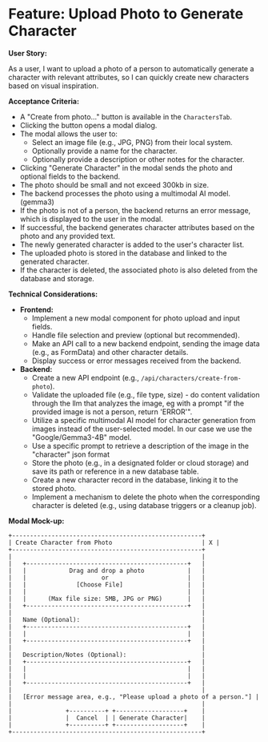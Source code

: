 # Feature: Upload Photo to Generate Character

**User Story:**

As a user, I want to upload a photo of a person to automatically generate a character with relevant attributes, so I can quickly create new characters based on visual inspiration.

**Acceptance Criteria:**

*   A "Create from photo..." button is available in the `CharactersTab`.
*   Clicking the button opens a modal dialog.
*   The modal allows the user to:
    *   Select an image file (e.g., JPG, PNG) from their local system.
    *   Optionally provide a name for the character.
    *   Optionally provide a description or other notes for the character.
*   Clicking "Generate Character" in the modal sends the photo and optional fields to the backend.
*   The photo should be small and not exceed 300kb in size.
*   The backend processes the photo using a multimodal AI model. (gemma3)
*   If the photo is not of a person, the backend returns an error message, which is displayed to the user in the modal.
*   If successful, the backend generates character attributes based on the photo and any provided text.
*   The newly generated character is added to the user's character list.
*   The uploaded photo is stored in the database and linked to the generated character.
*   If the character is deleted, the associated photo is also deleted from the database and storage.

**Technical Considerations:**

*   **Frontend:**
    *   Implement a new modal component for photo upload and input fields.
    *   Handle file selection and preview (optional but recommended).
    *   Make an API call to a new backend endpoint, sending the image data (e.g., as FormData) and other character details.
    *   Display success or error messages received from the backend.
*   **Backend:**
    *   Create a new API endpoint (e.g., `/api/characters/create-from-photo`).
    *   Validate the uploaded file (e.g., file type, size) - do content validation through the llm that analyzes the image, eg with a prompt "if the provided image is not a person, return 'ERROR'".
    *   Utilize a specific multimodal AI model for character generation from images instead of the user-selected model. In our case we use the "Google/Gemma3-4B" model.
    *   Use a specific prompt to retrieve a description of the image in the "character" json format
    *   Store the photo (e.g., in a designated folder or cloud storage) and save its path or reference in a new database table.
    *   Create a new character record in the database, linking it to the stored photo.
    *   Implement a mechanism to delete the photo when the corresponding character is deleted (e.g., using database triggers or a cleanup job).

**Modal Mock-up:**

```
+-----------------------------------------------------+
| Create Character from Photo                         | X |
+-----------------------------------------------------+
|                                                     |
|   +---------------------------------------------+   |
|   |            Drag and drop a photo            |   |
|   |                     or                      |   |
|   |              [Choose File]                  |   |
|   |                                             |   |
|   |      (Max file size: 5MB, JPG or PNG)       |   |
|   +---------------------------------------------+   |
|                                                     |
|   Name (Optional):                                  |
|   +---------------------------------------------+   |
|   |                                             |   |
|   +---------------------------------------------+   |
|                                                     |
|   Description/Notes (Optional):                     |
|   +---------------------------------------------+   |
|   |                                             |   |
|   |                                             |   |
|   +---------------------------------------------+   |
|                                                     |
|   [Error message area, e.g., "Please upload a photo of a person."] |
|                                                     |
|               +----------+ +-------------------+    |
|               |  Cancel  | | Generate Character|    |
|               +----------+ +-------------------+    |
+-----------------------------------------------------+
```